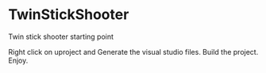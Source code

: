 TwinStickShooter
================

Twin stick shooter starting point


Right click on uproject and Generate the visual studio files.
Build the project.
Enjoy.
